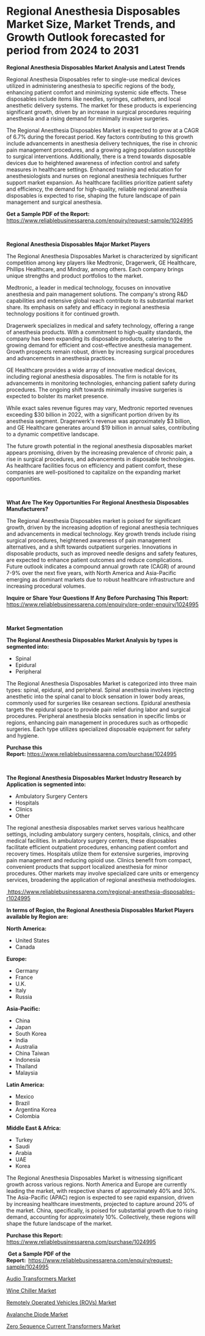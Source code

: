 <p><h1>Regional Anesthesia Disposables Market Size, Market Trends, and Growth Outlook forecasted for period from 2024 to 2031</h1></p><p><strong>Regional Anesthesia Disposables Market Analysis and Latest Trends</strong></p>
<p><p>Regional Anesthesia Disposables refer to single-use medical devices utilized in administering anesthesia to specific regions of the body, enhancing patient comfort and minimizing systemic side effects. These disposables include items like needles, syringes, catheters, and local anesthetic delivery systems. The market for these products is experiencing significant growth, driven by an increase in surgical procedures requiring anesthesia and a rising demand for minimally invasive surgeries. </p><p>The Regional Anesthesia Disposables Market is expected to grow at a CAGR of 6.7% during the forecast period. Key factors contributing to this growth include advancements in anesthesia delivery techniques, the rise in chronic pain management procedures, and a growing aging population susceptible to surgical interventions. Additionally, there is a trend towards disposable devices due to heightened awareness of infection control and safety measures in healthcare settings. Enhanced training and education for anesthesiologists and nurses on regional anesthesia techniques further support market expansion. As healthcare facilities prioritize patient safety and efficiency, the demand for high-quality, reliable regional anesthesia disposables is expected to rise, shaping the future landscape of pain management and surgical anesthesia.</p></p>
<p><strong>Get a Sample PDF of the Report:&nbsp;</strong> <a href="https://www.reliablebusinessarena.com/enquiry/request-sample/1024995?utm_campaign=1556&utm_medium=2&utm_source=Github&utm_content=ia&utm_term=18102024&utm_id=regional-anesthesia-disposables">https://www.reliablebusinessarena.com/enquiry/request-sample/1024995</a></p>
<p>&nbsp;</p>
<p><strong>Regional Anesthesia Disposables Major Market Players</strong></p>
<p><p>The Regional Anesthesia Disposables Market is characterized by significant competition among key players like Medtronic, Dragerwerk, GE Healthcare, Phillips Healthcare, and Mindray, among others. Each company brings unique strengths and product portfolios to the market.</p><p>Medtronic, a leader in medical technology, focuses on innovative anesthesia and pain management solutions. The company's strong R&D capabilities and extensive global reach contribute to its substantial market share. Its emphasis on safety and efficacy in regional anesthesia technology positions it for continued growth.</p><p>Dragerwerk specializes in medical and safety technology, offering a range of anesthesia products. With a commitment to high-quality standards, the company has been expanding its disposable products, catering to the growing demand for efficient and cost-effective anesthesia management. Growth prospects remain robust, driven by increasing surgical procedures and advancements in anesthesia practices.</p><p>GE Healthcare provides a wide array of innovative medical devices, including regional anesthesia disposables. The firm is notable for its advancements in monitoring technologies, enhancing patient safety during procedures. The ongoing shift towards minimally invasive surgeries is expected to bolster its market presence.</p><p>While exact sales revenue figures may vary, Medtronic reported revenues exceeding $30 billion in 2022, with a significant portion driven by its anesthesia segment. Dragerwerk's revenue was approximately $3 billion, and GE Healthcare generates around $19 billion in annual sales, contributing to a dynamic competitive landscape.</p><p>The future growth potential in the regional anesthesia disposables market appears promising, driven by the increasing prevalence of chronic pain, a rise in surgical procedures, and advancements in disposable technologies. As healthcare facilities focus on efficiency and patient comfort, these companies are well-positioned to capitalize on the expanding market opportunities.</p></p>
<p>&nbsp;</p>
<p><strong>What Are The Key Opportunities For Regional Anesthesia Disposables Manufacturers?</strong></p>
<p><p>The Regional Anesthesia Disposables market is poised for significant growth, driven by the increasing adoption of regional anesthesia techniques and advancements in medical technology. Key growth trends include rising surgical procedures, heightened awareness of pain management alternatives, and a shift towards outpatient surgeries. Innovations in disposable products, such as improved needle designs and safety features, are expected to enhance patient outcomes and reduce complications. Future outlook indicates a compound annual growth rate (CAGR) of around 7-9% over the next five years, with North America and Asia-Pacific emerging as dominant markets due to robust healthcare infrastructure and increasing procedural volumes.</p></p>
<p><strong>Inquire or Share Your Questions If Any Before Purchasing This Report:</strong> <a href="https://www.reliablebusinessarena.com/enquiry/pre-order-enquiry/1024995?utm_campaign=1556&utm_medium=2&utm_source=Github&utm_content=ia&utm_term=18102024&utm_id=regional-anesthesia-disposables">https://www.reliablebusinessarena.com/enquiry/pre-order-enquiry/1024995</a></p>
<p>&nbsp;</p>
<p><strong>Market Segmentation</strong></p>
<p><strong>The Regional Anesthesia Disposables Market Analysis by types is segmented into:</strong></p>
<p><ul><li>Spinal</li><li>Epidural</li><li>Peripheral</li></ul></p>
<p><p>The Regional Anesthesia Disposables Market is categorized into three main types: spinal, epidural, and peripheral. Spinal anesthesia involves injecting anesthetic into the spinal canal to block sensation in lower body areas, commonly used for surgeries like cesarean sections. Epidural anesthesia targets the epidural space to provide pain relief during labor and surgical procedures. Peripheral anesthesia blocks sensation in specific limbs or regions, enhancing pain management in procedures such as orthopedic surgeries. Each type utilizes specialized disposable equipment for safety and hygiene.</p></p>
<p><strong>Purchase this Report:&nbsp;</strong><a href="https://www.reliablebusinessarena.com/purchase/1024995?utm_campaign=1556&utm_medium=2&utm_source=Github&utm_content=ia&utm_term=18102024&utm_id=regional-anesthesia-disposables">https://www.reliablebusinessarena.com/purchase/1024995</a></p>
<p>&nbsp;</p>
<p><strong>The Regional Anesthesia Disposables Market Industry Research by Application is segmented into:</strong></p>
<p><ul><li>Ambulatory Surgery Centers</li><li>Hospitals</li><li>Clinics</li><li>Other</li></ul></p>
<p><p>The regional anesthesia disposables market serves various healthcare settings, including ambulatory surgery centers, hospitals, clinics, and other medical facilities. In ambulatory surgery centers, these disposables facilitate efficient outpatient procedures, enhancing patient comfort and recovery times. Hospitals utilize them for extensive surgeries, improving pain management and reducing opioid use. Clinics benefit from compact, convenient products that support localized anesthesia for minor procedures. Other markets may involve specialized care units or emergency services, broadening the application of regional anesthesia methodologies.</p></p>
<p><a href="https://www.reliablebusinessarena.com/regional-anesthesia-disposables-r1024995?utm_campaign=1556&utm_medium=2&utm_source=Github&utm_content=ia&utm_term=18102024&utm_id=regional-anesthesia-disposables">&nbsp;https://www.reliablebusinessarena.com/regional-anesthesia-disposables-r1024995</a></p>
<p><strong>In terms of Region, the Regional Anesthesia Disposables Market Players available by Region are:</strong></p>
<p>
    <p> <strong> North America: </strong>
        <ul>
            <li>United States</li>
            <li>Canada</li>
        </ul>
        </p> 
    <p> <strong> Europe: </strong>
        <ul>
            <li>Germany</li>
            <li>France</li>
            <li>U.K.</li>
            <li>Italy</li>
            <li>Russia</li>
        </ul>
        </p> 
    <p> <strong> Asia-Pacific: </strong>
        <ul>
            <li>China</li>
            <li>Japan</li>
            <li>South Korea</li>
            <li>India</li>
            <li>Australia</li>
            <li>China Taiwan</li>
            <li>Indonesia</li>
            <li>Thailand</li>
            <li>Malaysia</li>
        </ul>
        </p> 
    <p> <strong> Latin America: </strong>
        <ul>
            <li>Mexico</li>
            <li>Brazil</li>
            <li>Argentina Korea</li>
            <li>Colombia</li>
        </ul>
        </p> 
    <p> <strong> Middle East & Africa: </strong>
        <ul>
            <li>Turkey</li>
            <li>Saudi</li>
            <li>Arabia</li>
            <li>UAE</li>
            <li>Korea</li>
        </ul>
    </p>
    </p>
<p><p>The Regional Anesthesia Disposables Market is witnessing significant growth across various regions. North America and Europe are currently leading the market, with respective shares of approximately 40% and 30%. The Asia-Pacific (APAC) region is expected to see rapid expansion, driven by increasing healthcare investments, projected to capture around 20% of the market. China, specifically, is poised for substantial growth due to rising demand, accounting for approximately 10%. Collectively, these regions will shape the future landscape of the market.</p></p>
<p><strong>Purchase this Report: </strong><a href="https://www.reliablebusinessarena.com/purchase/1024995?utm_campaign=1556&utm_medium=2&utm_source=Github&utm_content=ia&utm_term=18102024&utm_id=regional-anesthesia-disposables">https://www.reliablebusinessarena.com/purchase/1024995</a></p>
<p>&nbsp;<strong>Get a Sample PDF of the Report:&nbsp;&nbsp;</strong><a href="https://www.reliablebusinessarena.com/enquiry/request-sample/1024995?utm_campaign=1556&utm_medium=2&utm_source=Github&utm_content=ia&utm_term=18102024&utm_id=regional-anesthesia-disposables">https://www.reliablebusinessarena.com/enquiry/request-sample/1024995</a></p>
<p><strong></strong></p>
<p><p><a href="https://www.linkedin.com/pulse/audio-transformers-market-overview-global-trends-future-prospects-2d9uf?utm_campaign=1556&utm_medium=2&utm_source=Github&utm_content=ia&utm_term=18102024&utm_id=regional-anesthesia-disposables">Audio Transformers Market</a></p><p><a href="https://www.linkedin.com/pulse/wine-chiller-market-industry-trends-forecast-period-from-2024-7m2pc?utm_campaign=1556&utm_medium=2&utm_source=Github&utm_content=ia&utm_term=18102024&utm_id=regional-anesthesia-disposables">Wine Chiller Market</a></p><p><a href="https://github.com/rahu1506/Market-Research-Report-List-6/blob/main/remotely-operated-vehicles-rovs-market.md?utm_campaign=1556&utm_medium=2&utm_source=Github&utm_content=ia&utm_term=18102024&utm_id=regional-anesthesia-disposables">Remotely Operated Vehicles (ROVs) Market</a></p><p><a href="https://www.linkedin.com/pulse/global-avalanche-diode-market-trends-innovations-forward-looking-bd8zf?utm_campaign=1556&utm_medium=2&utm_source=Github&utm_content=ia&utm_term=18102024&utm_id=regional-anesthesia-disposables">Avalanche Diode Market</a></p><p><a href="https://www.linkedin.com/pulse/analyzing-global-zero-sequence-current-transformers-market-upwsf?utm_campaign=1556&utm_medium=2&utm_source=Github&utm_content=ia&utm_term=18102024&utm_id=regional-anesthesia-disposables">Zero Sequence Current Transformers Market</a></p></p>